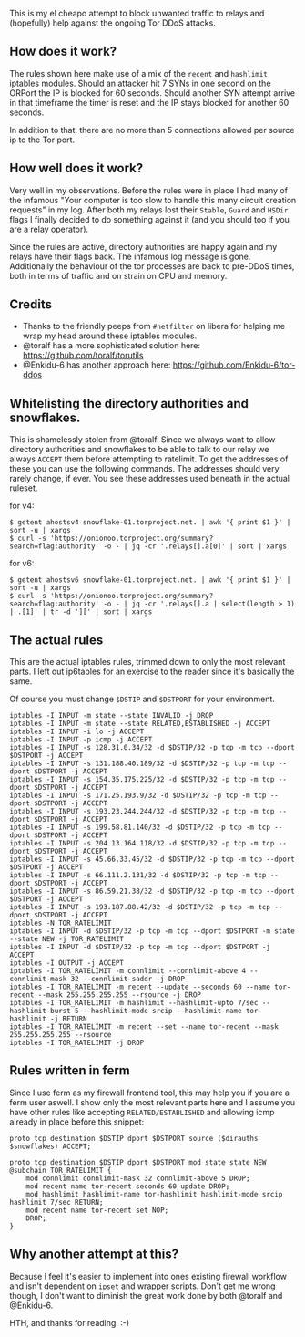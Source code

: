 This is my el cheapo attempt to block unwanted traffic to relays and (hopefully) help against the ongoing Tor DDoS attacks.

## How does it work?
The rules shown here make use of a mix of the `recent` and `hashlimit` iptables modules. Should an attacker hit 7 SYNs in one second on the ORPort the IP is blocked for 60 seconds. Should another SYN attempt arrive in that timeframe the timer is reset and the IP stays blocked for another 60 seconds.

In addition to that, there are no more than 5 connections allowed per source ip to the Tor port.

## How well does it work?
Very well in my observations. Before the rules were in place I had many of the infamous "Your computer is too slow to handle this many circuit creation requests" in my log. After both my relays lost their `Stable`, `Guard` and `HSDir` flags I finally decided to do something against it (and you should too if you are a relay operator).

Since the rules are active, directory authorities are happy again and my relays have their flags back. The infamous log message is gone. Additionally the behaviour of the tor processes are back to pre-DDoS times, both in terms of traffic and on strain on CPU and memory.

## Credits
* Thanks to the friendly peeps from `#netfilter` on libera for helping me wrap my head around these iptables modules.
* @toralf has a more sophisticated solution here: https://github.com/toralf/torutils
* @Enkidu-6 has another approach here: https://github.com/Enkidu-6/tor-ddos

## Whitelisting the directory authorities and snowflakes.
This is shamelessly stolen from @toralf. Since we always want to allow directory authorities and snowflakes to be able to talk to our relay we always `ACCEPT` them before attempting to ratelimit. To get the addresses of these you can use the following commands. The addresses should very rarely change, if ever. You see these addresses used beneath in the actual ruleset.

for v4:
```
$ getent ahostsv4 snowflake-01.torproject.net. | awk '{ print $1 }' | sort -u | xargs
$ curl -s 'https://onionoo.torproject.org/summary?search=flag:authority' -o - | jq -cr '.relays[].a[0]' | sort | xargs
```

for v6:
```
$ getent ahostsv6 snowflake-01.torproject.net. | awk '{ print $1 }' | sort -u | xargs
$ curl -s 'https://onionoo.torproject.org/summary?search=flag:authority' -o - | jq -cr '.relays[].a | select(length > 1) | .[1]' | tr -d '][' | sort | xargs
```

## The actual rules
This are the actual iptables rules, trimmed down to only the most relevant parts. I left out ip6tables for an exercise to the reader since it's basically the same.

Of course you must change `$DSTIP` and `$DSTPORT` for your environment.

```
iptables -I INPUT -m state --state INVALID -j DROP
iptables -I INPUT -m state --state RELATED,ESTABLISHED -j ACCEPT
iptables -I INPUT -i lo -j ACCEPT
iptables -I INPUT -p icmp -j ACCEPT
iptables -I INPUT -s 128.31.0.34/32 -d $DSTIP/32 -p tcp -m tcp --dport $DSTPORT -j ACCEPT
iptables -I INPUT -s 131.188.40.189/32 -d $DSTIP/32 -p tcp -m tcp --dport $DSTPORT -j ACCEPT
iptables -I INPUT -s 154.35.175.225/32 -d $DSTIP/32 -p tcp -m tcp --dport $DSTPORT -j ACCEPT
iptables -I INPUT -s 171.25.193.9/32 -d $DSTIP/32 -p tcp -m tcp --dport $DSTPORT -j ACCEPT
iptables -I INPUT -s 193.23.244.244/32 -d $DSTIP/32 -p tcp -m tcp --dport $DSTPORT -j ACCEPT
iptables -I INPUT -s 199.58.81.140/32 -d $DSTIP/32 -p tcp -m tcp --dport $DSTPORT -j ACCEPT
iptables -I INPUT -s 204.13.164.118/32 -d $DSTIP/32 -p tcp -m tcp --dport $DSTPORT -j ACCEPT
iptables -I INPUT -s 45.66.33.45/32 -d $DSTIP/32 -p tcp -m tcp --dport $DSTPORT -j ACCEPT
iptables -I INPUT -s 66.111.2.131/32 -d $DSTIP/32 -p tcp -m tcp --dport $DSTPORT -j ACCEPT
iptables -I INPUT -s 86.59.21.38/32 -d $DSTIP/32 -p tcp -m tcp --dport $DSTPORT -j ACCEPT
iptables -I INPUT -s 193.187.88.42/32 -d $DSTIP/32 -p tcp -m tcp --dport $DSTPORT -j ACCEPT
iptables -N TOR_RATELIMIT
iptables -I INPUT -d $DSTIP/32 -p tcp -m tcp --dport $DSTPORT -m state --state NEW -j TOR_RATELIMIT
iptables -I INPUT -d $DSTIP/32 -p tcp -m tcp --dport $DSTPORT -j ACCEPT
iptables -I OUTPUT -j ACCEPT
iptables -I TOR_RATELIMIT -m connlimit --connlimit-above 4 --connlimit-mask 32 --connlimit-saddr -j DROP
iptables -I TOR_RATELIMIT -m recent --update --seconds 60 --name tor-recent --mask 255.255.255.255 --rsource -j DROP
iptables -I TOR_RATELIMIT -m hashlimit --hashlimit-upto 7/sec --hashlimit-burst 5 --hashlimit-mode srcip --hashlimit-name tor-hashlimit -j RETURN
iptables -I TOR_RATELIMIT -m recent --set --name tor-recent --mask 255.255.255.255 --rsource
iptables -I TOR_RATELIMIT -j DROP
```

## Rules written in ferm
Since I use ferm as my firewall frontend tool, this may help you if you are a ferm user aswell. I show only the most relevant parts here and I assume you have other rules like accepting `RELATED/ESTABLISHED` and allowing icmp already in place before this snippet:
```
proto tcp destination $DSTIP dport $DSTPORT source ($dirauths $snowflakes) ACCEPT;

proto tcp destination $DSTIP dport $DSTPORT mod state state NEW @subchain TOR_RATELIMIT {
    mod connlimit connlimit-mask 32 connlimit-above 5 DROP;
    mod recent name tor-recent seconds 60 update DROP;
    mod hashlimit hashlimit-name tor-hashlimit hashlimit-mode srcip hashlimit 7/sec RETURN;
    mod recent name tor-recent set NOP;
    DROP;
}
```

## Why another attempt at this?
Because I feel it's easier to implement into ones existing firewall workflow and isn't dependent on `ipset` and wrapper scripts. Don't get me wrong though, I don't want to diminish the great work done by both @toralf and @Enkidu-6.

HTH, and thanks for reading. :-)
